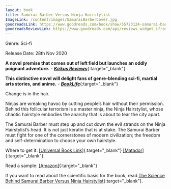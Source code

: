 ```yaml
---
layout: book
title: Samurai Barber Versus Ninja Hairstylist
ImageLink: /content/images/SamuraiBarberCover.jpg
goodreadsLink: https://www.goodreads.com/book/show/55723124-samurai-barber-versus-ninja-hairstylist
goodreadsReviewLink: https://www.goodreads.com/api/reviews_widget_iframe?did=DEVELOPER_ID&format=html&header_text=Goodreads+reviews+for+Samurai+Barber+Versus+Ninja+Hairstylist&isbn=B08L97RZ91&links=660&min_rating=&num_reviews=&review_back=ffffff&stars=000000&stylesheet=&text=444
---
```

Genre: Sci-fi

Release Date: 28th Nov 2020

**A novel premise that comes out of left field but launches an oddly poignant adventure.** - [***Kirkus Reviews***](https://www.kirkusreviews.com/book-reviews/zed-dee2/samurai-barber-versus-ninja-hairstylist/){:target="_blank"} 

**This distinctive novel will delight fans of genre-blending sci-fi, martial arts stories, and anime.** - [***BookLife***](https://booklife.com/project/samurai-barber-versus-ninja-hairstylist-51743){:target="_blank"}

Change is in the hair.

Ninjas are wreaking havoc by cutting people’s hair without their permission. Behind this follicular terrorism is a master ninja, the Ninja Hairstylist, whose chaotic hairstyle embodies the anarchy that is about to tear the city apart.

The Samurai Barber must step up and cut down the evil strands on the Ninja Hairstylist’s head. It is not just keratin that is at stake. The Samurai Barber must fight for one of the cornerstones of modern civilization; the freedom and self-determination to choose your own hairstyle.

<div style="clear: left"></div>

Where to get it: [[Universal Book Link]](https://books2read.com/SamuraiBarberVersusNinjaHairstylist){:target="_blank"} [[Matador]](https://www.troubador.co.uk/bookshop/sci-fi/samurai-barber-versus-ninja-hairstylist/){:target="_blank"}

Read a sample: [[Amazon]](https://www.amazon.com/reader/B08L97RZ91/){:target="_blank"}

If you want to read about the scientific basis for the book, read [The Science Behind Samurai Barber Versus Ninja Hairstylist](/2020/11/12/barber-science.html){:target="_blank"}.
 
